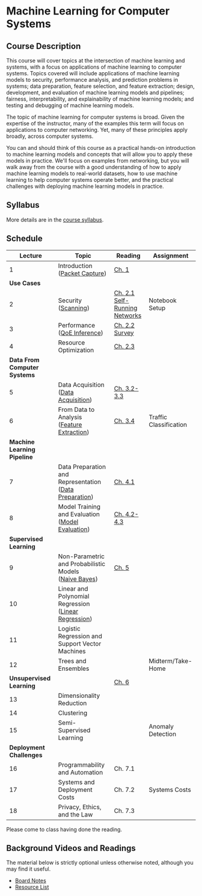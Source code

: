 # Machine Learning for Computer Systems

## Course Description

This course will cover topics at the intersection of machine learning and
systems, with a focus on applications of machine learning to computer systems.
Topics covered will include applications of machine learning models to
security, performance analysis, and prediction problems in systems; data
preparation, feature selection, and feature extraction; design, development,
and evaluation of machine learning models and pipelines; fairness,
interpretability, and explainability of machine learning models; and testing
and debugging of machine learning models.

The topic of machine learning for computer systems is broad. Given the
expertise of the instructor, many of the examples this term will focus on
applications to computer networking. Yet, many of these principles apply
broadly, across computer systems.

You can and should think of this course as a practical hands-on introduction
to machine learning models and concepts that will allow you to apply these
models in practice. We'll focus on examples from networking, but you will walk
away from the course with a good understanding of how to apply machine
learning models to real-world datasets, how to use machine learning to help
computer systems operate better, and the practical challenges with deploying
machine learning models in practice.

## Syllabus

More details are in the [course syllabus](syllabus.md).

## Schedule 

| Lecture                            | Topic                                                                                                | Reading                                                                                                                                    | Assignment             |
| ---------------------------------- | -------------------------------------                                                                | -----------------------------                                                                                                              | ----------             |
| 1                                  | Introduction<br />([Packet Capture](notebooks/1-Packet-Capture-Basics-Clean.html))                   | [Ch. 1](book/text/intro.html)                                                                                                              |                        |
| **Use Cases**                      |                                                                                                      |                                                                                                                                            |                        |
| 2                                  | Security<br />([Scanning](notebooks/2-Motivation-Security-Clean.html))                               | [Ch. 2.1](book/text/motivation.html#applications-to-security)<br>[Self-Running Networks](https://arxiv.org/pdf/1710.11583)                 | Notebook Setup         |
| 3                                  | Performance<br />([QoE Inference](notebooks/3-Performance-Service-Clean.html))                       | [Ch. 2.2](book/text/motivation.html#applications-to-performance)<br>[Survey](https://ieeexplore.ieee.org/stamp/stamp.jsp?arnumber=8121867) |                        |
| 4                                  | Resource Optimization                                                                                | [Ch. 2.3](https://noise-lab.github.io/ml-systems/book/text/motivation.html#application-service-and-device-identification)                  |                        |
| **Data From Computer Systems**     |                                                                                                      |                                                                                                                                            |                        |
| 5                                  | Data Acquisition<br>([Data Acquisition](notebooks/4-Data-Acquisition-Clean.html))                    | [Ch. 3.2-3.3](https://noise-lab.github.io/ml-systems/book/text/measurement.html#active-measurement)                                        |                        |
| 6                                  | From Data to Analysis<br>([Feature Extraction](notebooks/5-Feature-Extraction-Clean.html))           | [Ch. 3.4](https://noise-lab.github.io/ml-systems/book/text/measurement.html#from-data-to-analysis)                                         | Traffic Classification |
| **Machine Learning Pipeline**      |                                                                                                      |                                                                                                                                            |                        |
| 7                                  | Data Preparation and Representation<br>([Data Preparation](notebooks/6-Data-Preparation-Clean.html)) | [Ch. 4.1 ](https://noise-lab.github.io/ml-systems/book/text/pipelines.html#data-preparation)                                               |                        |
| 8                                  | Model Training and Evaluation<br>([Model Evaluation](notebooks/7-ML-Pipeline-Clean.html))            | [Ch. 4.2-4.3](https://noise-lab.github.io/ml-systems/book/text/pipelines.html#model-training)                                              |                        |
| **Supervised Learning**            |                                                                                                      |                                                                                                                                            |                        |
| 9                                  | Non-Parametric and Probabilistic Models<br>([Naive Bayes](notebooks/8-Naive-Bayes-Clean.html))       | [Ch. 5](book/text/supervised.html)                                                                                                         |                        |
| 10                                 | Linear and Polynomial Regression<br>([Linear Regression](notebooks/9-Linear-Regression-Clean.html))  |                                                                                                                                            |                        |
| 11                                 | Logistic Regression and Support Vector Machines                                                      |                                                                                                                                            |                        |
| 12                                 | Trees and Ensembles                                                                                  |                                                                                                                                            | Midterm/Take-Home      |
| **Unsupervised Learning**          |                                                                                                      | [Ch. 6](book/text/unsupervised.html)                                                                                                       |                        |
| 13                                 | Dimensionality Reduction                                                                             |                                                                                                                                            |                        |
| 14                                 | Clustering                                                                                           |                                                                                                                                            |                        |
| 15                                 | Semi-Supervised Learning                                                                             |                                                                                                                                            | Anomaly Detection      |
| **Deployment Challenges**          |                                                                                                      |                                                                                                                                            |                        |
| 16                                 | Programmability and Automation                                                                       | Ch. 7.1                                                                                                                                    |                        |
| 17                                 | Systems and Deployment Costs                                                                         | Ch. 7.2                                                                                                                                    | Systems Costs          |
| 18                                 | Privacy, Ethics, and the Law                                                                         | Ch. 7.3                                                                                                                                    |                        |

Please come to class having done the reading. 


## Background Videos and Readings

The material below is strictly optional unless otherwise noted, although you
may find it useful.

* [Board Notes](https://www.dropbox.com/s/k49n99jzdkw68wi/ML%20for%20Systems.pdf?dl=0)
* [Resource List](ml.md)




